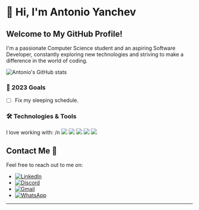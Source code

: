 # 👋 Hi, I'm Antonio Yanchev

## Welcome to My GitHub Profile!

I'm a passionate Computer Science student and an aspiring Software Developer, constantly exploring new technologies and striving to make a difference in the world of coding.

![Antonio's GitHub stats](https://github-readme-stats.vercel.app/api?username=eMhctaCtnaCuoY&show_icons=true&theme=radical)

### 🎯 2023 Goals
- [ ] Fix my sleeping schedule.

### 🛠️ Technologies & Tools
I love working with:
/n
![](https://img.shields.io/badge/Visual%20Studio%20Code-0078d7.svg?style=flat-square&logo=visual-studio-code&logoColor=white)
![](https://img.shields.io/badge/C++-%2300599C.svg?style=flat-square&logo=c%2B%2B&logoColor=white)
![](https://img.shields.io/badge/C-%2300599C.svg?style=flat-square&logo=c&logoColor=white)
![](https://img.shields.io/badge/Java-%23ED8B00.svg?style=flat-square&logo=openjdk&logoColor=white)
![](https://img.shields.io/badge/Python-3670A0?style=flat-square&logo=python&logoColor=ffdd54)

## Contact Me 🚀
Feel free to reach out to me on:
- [![LinkedIn](https://img.shields.io/badge/-LinkedIn-0A66C2?style=flat&logo=LinkedIn&logoColor=white)](https://www.linkedin.com/in/antonio-yanchev-00a938227/)
- [![Discord](https://img.shields.io/badge/Discord-%235865F2.svg?style=flat-square&logo=discord&logoColor=white)](https://discord.com/channels/@me)
- [![Gmail](https://img.shields.io/badge/Gmail-D14836?style=flat-square&logo=gmail&logoColor=white)](mailto:antonio.yanchev@gmail.com)
- [![WhatsApp](https://img.shields.io/badge/-WhatsApp-25D366?style=flat&logo=WhatsApp&logoColor=white)](https://wa.me/+447464725420)

---
